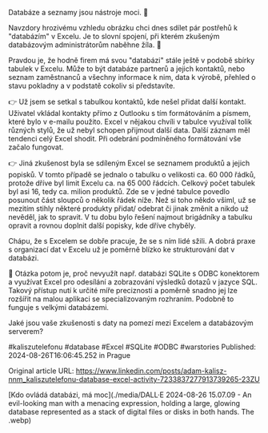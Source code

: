 Databáze a seznamy jsou nástroje moci. 💪


Navzdory hrozivému vzhledu obrázku chci dnes sdílet pár postřehů k "databázím" v Excelu. Je to slovní spojení, při kterém zkušeným databázovým administrátorům naběhne žíla. 😤


Pravdou je, že hodně firem má svou "databázi" stále ještě v podobě sbírky tabulek v Excelu. Může to být databáze partnerů a jejich kontaktů, nebo seznam zaměstnanců a všechny informace k nim, data k výrobě, přehled o stavu pokladny a v podstatě cokoliv si představíte.


👉 Už jsem se setkal s tabulkou kontaktů, kde nešel přidat další kontakt. Uživatel vkládal kontakty přímo z Outlooku s tím formátováním a písmem, které bylo v e-mailu použito. Excel v nějakou chvíli v tabulce využíval tolik různých stylů, že už nebyl schopen přijmout další data. Další záznam měl tendenci celý Excel shodit. Při odebrání podmíněného formátování vše začalo fungovat.


👉 Jiná zkušenost byla se sdíleným Excel se seznamem produktů a jejich popisků. V tomto případě se jednalo o tabulku o velikosti ca. 60 000 řádků, protože dříve byl limit Excelu ca. na 65 000 řádcích. Celkový počet tabulek byl asi 16, tedy ca. milion produktů. Zde se v jedné tabulce povedlo posunout část sloupců o několik řádek níže. Než si toho někdo všiml, už se mezitím stihly některé produkty přidat/ odebrat či jinak změnit a nikdo už nevěděl, jak to spravit. V tu dobu bylo řešení najmout brigádníky a tabulku opravit a rovnou doplnit další popisky, kde dříve chyběly.


Chápu, že s Excelem se dobře pracuje, že se s ním lidé sžili. A dobrá praxe s organizací dat v Excelu už je poměrně blízko ke strukturování dat v databázi. 


🤔 Otázka potom je, proč nevyužít např. databázi SQLite s ODBC konektorem a využívat Excel pro odesílání a zobrazování výsledků dotazů v jazyce SQL. Takový přístup nutí k určité míře preciznosti a poměrně snadno jej lze rozšířit na malou aplikaci se specializovaným rozhraním. Podobně to funguje s velkými databázemi.


Jaké jsou vaše zkušenosti s daty na pomezí mezi Excelem a databázovým serverem?


#kaliszutelefonu #database #Excel #SQLite #ODBC #warstories 
Published: 2024-08-26T16:06:45.252 in Prague

Original article URL: https://www.linkedin.com/posts/adam-kalisz-nnm_kaliszutelefonu-database-excel-activity-7233837277913739265-23ZU

[Kdo ovládá databázi, má moc](./media/DALL·E 2024-08-26 15.07.09 - An evil-looking man with a menacing expression, holding a large, glowing database represented as a stack of digital files or disks in both hands. The .webp)